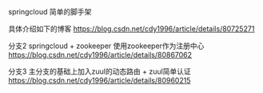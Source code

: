 springcloud 简单的脚手架

具体介绍如下的博客
https://blog.csdn.net/cdy1996/article/details/80725271


分支2 springcloud + zookeeper 使用zookeeper作为注册中心
https://blog.csdn.net/cdy1996/article/details/80867062


分支3 主分支的基础上加入zuul的动态路由 + zuul简单认证
https://blog.csdn.net/cdy1996/article/details/80960215
